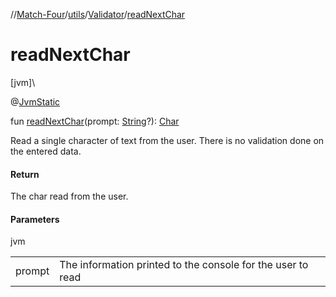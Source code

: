 //[Match-Four](../../../index.md)/[utils](../index.md)/[Validator](index.md)/[readNextChar](read-next-char.md)

# readNextChar

[jvm]\

@[JvmStatic](https://kotlinlang.org/api/latest/jvm/stdlib/kotlin.jvm/-jvm-static/index.html)

fun [readNextChar](read-next-char.md)(prompt: [String](https://kotlinlang.org/api/latest/jvm/stdlib/kotlin/-string/index.html)?): [Char](https://kotlinlang.org/api/latest/jvm/stdlib/kotlin/-char/index.html)

Read a single character of text from the user.  There is no validation done on the entered data.

#### Return

The char read from the user.

#### Parameters

jvm

| | |
|---|---|
| prompt | The information printed to the console for the user to read |
